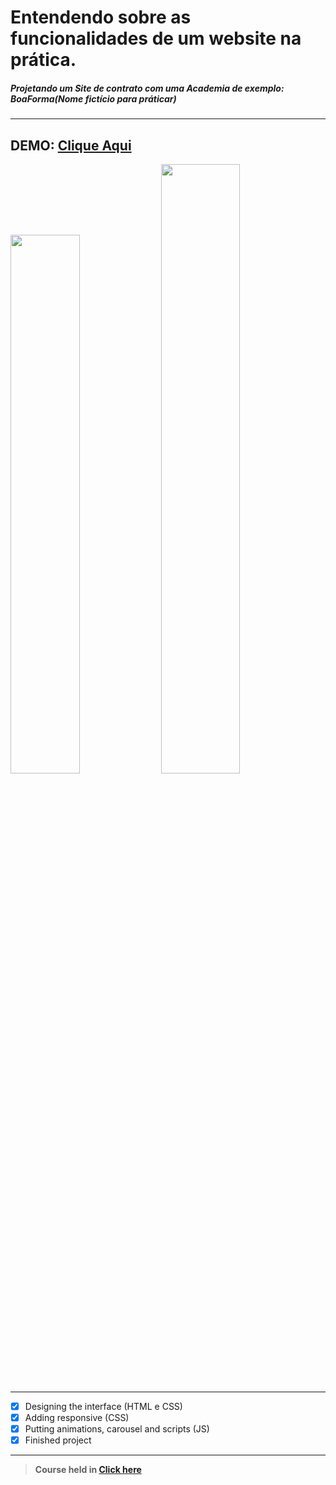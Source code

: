 # Entendendo sobre as funcionalidades de um website na prática.
##### Projetando um Site de contrato com uma Academia de exemplo: BoaForma(Nome fictício para práticar)

---
**DEMO:** [Clique Aqui](https://elvissouza.github.io/Curso-HTML5-CSS-JS/)
---
<img src ="https://github.com/elvissouza/Curso-HTML5-CSS-JS/blob/master/img/CentroBoaF-Web.gif?raw=true" width= "47%" height= "auto">
<img src ="https://github.com/elvissouza/Curso-HTML5-CSS-JS/blob/master/img/CentroBoaF-Mobile.gif?raw=true" width= "50%" height= "auto">

---

- [x] Designing the interface (HTML e CSS)
- [x] Adding responsive (CSS)
- [x] Putting animations, carousel and scripts (JS)
- [x] Finished project

---
>**Course held in [Click here](https://www.youtube.com/channel/UCZZ0NTtOgsLIT4Skr6GUpAw)**
